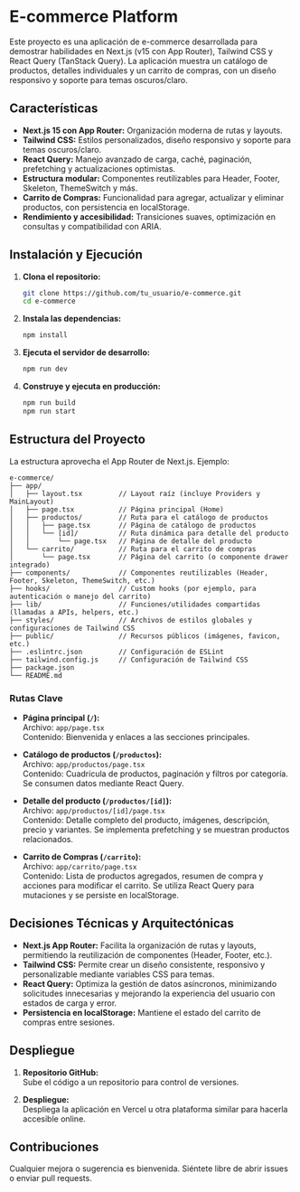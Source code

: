 # E-commerce Platform

Este proyecto es una aplicación de e-commerce desarrollada para demostrar habilidades en Next.js (v15 con App Router), Tailwind CSS y React Query (TanStack Query). La aplicación muestra un catálogo de productos, detalles individuales y un carrito de compras, con un diseño responsivo y soporte para temas oscuros/claro.

## Características

- **Next.js 15 con App Router:** Organización moderna de rutas y layouts.
- **Tailwind CSS:** Estilos personalizados, diseño responsivo y soporte para temas oscuros/claro.
- **React Query:** Manejo avanzado de carga, caché, paginación, prefetching y actualizaciones optimistas.
- **Estructura modular:** Componentes reutilizables para Header, Footer, Skeleton, ThemeSwitch y más.
- **Carrito de Compras:** Funcionalidad para agregar, actualizar y eliminar productos, con persistencia en localStorage.
- **Rendimiento y accesibilidad:** Transiciones suaves, optimización en consultas y compatibilidad con ARIA.

## Instalación y Ejecución

1. **Clona el repositorio:**
   ```bash
   git clone https://github.com/tu_usuario/e-commerce.git
   cd e-commerce
   ```

2. **Instala las dependencias:**
   ```bash
   npm install
   ```

3. **Ejecuta el servidor de desarrollo:**
   ```bash
   npm run dev
   ```

4. **Construye y ejecuta en producción:**
   ```bash
   npm run build
   npm run start
   ```

## Estructura del Proyecto

La estructura aprovecha el App Router de Next.js. Ejemplo:

```
e-commerce/
├── app/
│   ├── layout.tsx         // Layout raíz (incluye Providers y MainLayout)
│   ├── page.tsx           // Página principal (Home)
│   ├── productos/         // Ruta para el catálogo de productos
│   │   ├── page.tsx       // Página de catálogo de productos
│   │   └── [id]/          // Ruta dinámica para detalle del producto
│   │       └── page.tsx   // Página de detalle del producto
│   └── carrito/           // Ruta para el carrito de compras
│       └── page.tsx       // Página del carrito (o componente drawer integrado)
├── components/            // Componentes reutilizables (Header, Footer, Skeleton, ThemeSwitch, etc.)
├── hooks/                 // Custom hooks (por ejemplo, para autenticación o manejo del carrito)
├── lib/                   // Funciones/utilidades compartidas (llamadas a APIs, helpers, etc.)
├── styles/                // Archivos de estilos globales y configuraciones de Tailwind CSS
├── public/                // Recursos públicos (imágenes, favicon, etc.)
├── .eslintrc.json         // Configuración de ESLint
├── tailwind.config.js     // Configuración de Tailwind CSS
├── package.json
└── README.md
```

### Rutas Clave

- **Página principal (`/`):**  
  Archivo: `app/page.tsx`  
  Contenido: Bienvenida y enlaces a las secciones principales.

- **Catálogo de productos (`/productos`):**  
  Archivo: `app/productos/page.tsx`  
  Contenido: Cuadrícula de productos, paginación y filtros por categoría. Se consumen datos mediante React Query.

- **Detalle del producto (`/productos/[id]`):**  
  Archivo: `app/productos/[id]/page.tsx`  
  Contenido: Detalle completo del producto, imágenes, descripción, precio y variantes. Se implementa prefetching y se muestran productos relacionados.

- **Carrito de Compras (`/carrito`):**  
  Archivo: `app/carrito/page.tsx`  
  Contenido: Lista de productos agregados, resumen de compra y acciones para modificar el carrito. Se utiliza React Query para mutaciones y se persiste en localStorage.

## Decisiones Técnicas y Arquitectónicas

- **Next.js App Router:** Facilita la organización de rutas y layouts, permitiendo la reutilización de componentes (Header, Footer, etc.).
- **Tailwind CSS:** Permite crear un diseño consistente, responsivo y personalizable mediante variables CSS para temas.
- **React Query:** Optimiza la gestión de datos asíncronos, minimizando solicitudes innecesarias y mejorando la experiencia del usuario con estados de carga y error.
- **Persistencia en localStorage:** Mantiene el estado del carrito de compras entre sesiones.

## Despliegue

1. **Repositorio GitHub:**  
   Sube el código a un repositorio para control de versiones.

2. **Despliegue:**  
   Despliega la aplicación en Vercel u otra plataforma similar para hacerla accesible online.

## Contribuciones

Cualquier mejora o sugerencia es bienvenida. Siéntete libre de abrir issues o enviar pull requests.